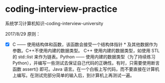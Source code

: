 # coding-interview-practice
系统学习计算机知识-coding-interview-university

2017/8/29
原则：
- [x] C —— 使用结构体和函数，该函数会接受一个结构体指针 * 及其他数据作为参数。C++不使用内建的数据类型。 C++ 使用内建的数据类型，如使用 STL 的 std::list 来作为链表。Python ——  使用内建的数据类型（为了持续练习 Python），并编写一些测试去保证自己代码的正确性。有时，只需要使用断言函数 assert() 即可。Java 语言。在一个白板上写代码，而不要直接在计算机上编写。在测试完部分简单的输入后，到计算机上再测试一遍。


